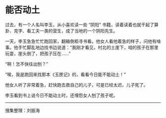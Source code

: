 # 能否动土

过去，有一个人名叫李玉，从小喜欢读一些 “阴阳” 书籍，读着读着也就干起了算卦、克字、看工夫一类的营生，成了当地的一个阴阳先生。

一天，李玉急急忙忙跑回家，翻箱倒柜寻书看。他女人看他着急的样子，问他有啥事。他手忙脚乱地边找书边说道：“我刚才看见，村北的土崖下，咱的孩子在那里玩耍，崖头倒了，把孩子压在……”

“啊！怎不快往出刨？”

“唉，我是跑回来找那本《玉匣记》的，看看今日能不能动土！”

他女人听了非常着急，赶快跑去救自己的儿子，可是已经太迟，儿子死了。

李玉看到书上说今日不能动土时，还埋怨女人刨了孩子呢。

---

搜集整理：刘振海
